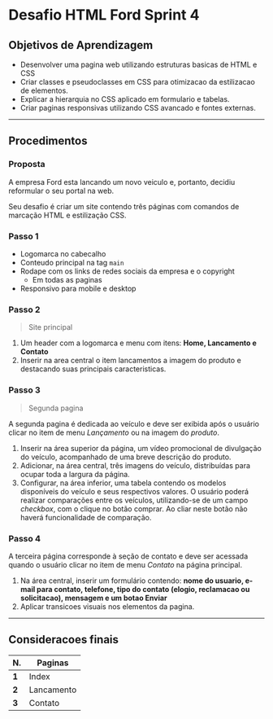 # Desafio HTML Ford Sprint 4

## Objetivos de Aprendizagem

+ Desenvolver uma pagina web utilizando estruturas basicas de HTML e CSS
+ Criar classes e pseudoclasses em CSS para otimizacao da estilizacao de elementos.
+ Explicar a hierarquia no CSS aplicado em formulario e tabelas.
+ Criar paginas responsivas utilizando CSS avancado e fontes externas.

---

## Procedimentos

### Proposta

A empresa Ford esta lancando um novo veiculo e, portanto, decidiu reformular o seu portal na web.

Seu desafio é criar um site contendo três páginas com comandos de marcação HTML e estilização CSS.

### Passo 1

+ Logomarca no cabecalho
+ Conteudo principal na tag `main`
+ Rodape com os links de redes sociais da empresa e o copyright
  + Em todas as paginas
+ Responsivo para mobile e desktop

### Passo 2

> Site principal

1. Um header com a logomarca e menu com itens: __Home, Lancamento e Contato__
2. Inserir na area central o item lancamentos a imagem do produto e destacando suas principais caracteristicas.

### Passo 3

> Segunda pagina

A segunda pagina é dedicada ao veículo e deve ser exibida após o usuário clicar no item de menu *Lançamento* ou
na imagem do *produto*.

1. Inserir na área superior da página, um vídeo promocional de divulgação do veículo, acompanhado de uma breve descrição do produto.
2. Adicionar, na área central, três imagens do veículo, distribuídas para ocupar toda a largura da página.
3. Configurar, na área inferior, uma tabela contendo os modelos disponíveis do veículo e seus respectivos valores.
O usuário poderá realizar comparações entre os veículos, utilizando-se de um campo *checkbox*, com o clique no botão comprar. Ao cliar neste botão não haverá funcionalidade de comparação.

### Passo 4

A terceira página corresponde à seção de contato e deve ser acessada quando o usuário clicar no item de menu *Contato* na página principal.

1. Na área central, inserir um formulário contendo: __nome do usuario, e-mail para contato, telefone, tipo do contato (elogio, reclamacao ou solicitacao), mensagem e um botao Enviar__
2. Aplicar transicoes visuais nos elementos da pagina.

---

## Consideracoes finais

| N. | Paginas |
| --- | --- |
| __1__ | Index |
| __2__ | Lancamento |
| __3__ | Contato |
